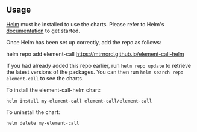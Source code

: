 ## Usage

[Helm](https://helm.sh) must be installed to use the charts.  Please refer to
Helm's [documentation](https://helm.sh/docs) to get started.

Once Helm has been set up correctly, add the repo as follows:

  helm repo add element-call https://mtrnord.github.io/element-call-helm

If you had already added this repo earlier, run `helm repo update` to retrieve
the latest versions of the packages.  You can then run `helm search repo
element-call` to see the charts.

To install the element-call-helm chart:

    helm install my-element-call element-call/element-call

To uninstall the chart:

    helm delete my-element-call
